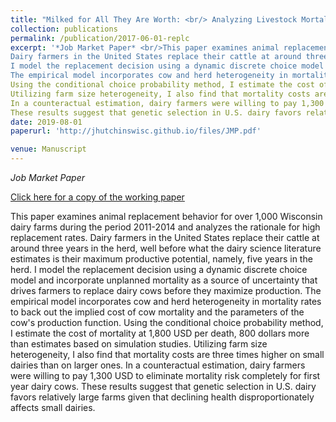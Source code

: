 ```yaml
---
title: "Milked for All They Are Worth: <br/> Analyzing Livestock Mortality Costs in a Dynamic Discrete Choice Model"
collection: publications
permalink: /publication/2017-06-01-replc
excerpt: '*Job Market Paper* <br/>This paper examines animal replacement behavior for over 1,000 Wisconsin dairy farms during the period 2011-2014 and analyzes the rationale for high replacement rates.
Dairy farmers in the United States replace their cattle at around three years in the herd, well before what the dairy science literature estimates is their maximum productive potential, namely, five years in the herd.
I model the replacement decision using a dynamic discrete choice model and incorporate unplanned mortality as a source of uncertainty that drives farmers to replace dairy cows before they maximize production. 
The empirical model incorporates cow and herd heterogeneity in mortality rates to back out the implied cost of cow mortality and the parameters of the cow's production function. 
Using the conditional choice probability method, I estimate the cost of mortality at 1,800 USD per death, 800 dollars more than estimates based on simulation studies.
Utilizing farm size heterogeneity, I also find that mortality costs are three times higher on small dairies than on larger ones.
In a counteractual estimation, dairy farmers were willing to pay 1,300 USD to eliminate mortality risk completely for first year dairy cows. 
These results suggest that genetic selection in U.S. dairy favors relatively large farms given that declining health disproportionately affects small dairies.'
date: 2019-08-01
paperurl: 'http://jhutchinswisc.github.io/files/JMP.pdf'

venue: Manuscript
---
```


*Job Market Paper*

[Click here for a copy of the working paper](http://jhutchinswisc.github.io/files/JMP.pdf)

This paper examines animal replacement behavior for over 1,000 Wisconsin dairy farms during the period 2011-2014 and analyzes the rationale for high replacement rates.
Dairy farmers in the United States replace their cattle at around three years in the herd, well before what the dairy science literature estimates is their maximum productive potential, namely, five years in the herd.
I model the replacement decision using a dynamic discrete choice model and incorporate unplanned mortality as a source of uncertainty that drives farmers to replace dairy cows before they maximize production. 
The empirical model incorporates cow and herd heterogeneity in mortality rates to back out the implied cost of cow mortality and the parameters of the cow's production function. 
Using the conditional choice probability method, I estimate the cost of mortality at 1,800 USD per death, 800 dollars more than estimates based on simulation studies.
Utilizing farm size heterogeneity, I also find that mortality costs are three times higher on small dairies than on larger ones.
In a counteractual estimation, dairy farmers were willing to pay 1,300 USD to eliminate mortality risk completely for first year dairy cows. 
These results suggest that genetic selection in U.S. dairy favors relatively large farms given that declining health disproportionately affects small dairies.